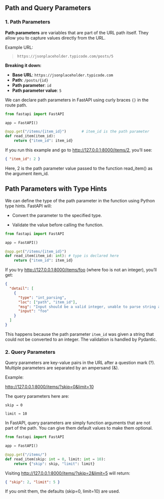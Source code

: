 ## Path and Query Parameters

### 1. Path Parameters

**Path parameters** are variables that are part of the URL path itself. They allow you to capture values directly from the URL.

Example URL:

> `https://jsonplaceholder.typicode.com/posts/5`

**Breaking it down:**

- **Base URL**: `https://jsonplaceholder.typicode.com`
- **Path**: `/posts/{id}`
- **Path parameter**: `id`
- **Path parameter value**: `5`

We can declare path parameters in FastAPI using curly braces `{}` in the route path.

```python
from fastapi import FastAPI

app = FastAPI()

@app.get("/items/{item_id}")       # item_id is the path parameter
def read_item(item_id):
    return {"item_id": item_id}
```

If you run this example and go to http://127.0.0.1:8000/items/2, you’ll see:

```json
{ "item_id": 2 }
```

Here, 2 is the path parameter value passed to the function read_item() as the argument item_id.

## Path Parameters with Type Hints

We can define the type of the path parameter in the function using Python type hints. FastAPI will:

- Convert the parameter to the specified type.

- Validate the value before calling the function.

```python
from fastapi import FastAPI

app = FastAPI()

@app.get("/items/{item_id}")
def read_item(item_id: int): # type is declared here
    return {"item_id": item_id}
```

If you try http://127.0.0.1:8000/items/foo (where foo is not an integer), you’ll get:

```json
{
  "detail": [
    {
      "type": "int_parsing",
      "loc": ["path", "item_id"],
      "msg": "Input should be a valid integer, unable to parse string as an integer",
      "input": "foo"
    }
  ]
}
```

This happens because the path parameter `item_id` was given a string that could not be converted to an integer. The validation is handled by Pydantic.

### 2. Query Parameters

Query parameters are key-value pairs in the URL after a question mark (?). Multiple parameters are separated by an ampersand (&).

Example:

http://127.0.0.1:8000/items/?skip=0&limit=10

The query parameters here are:

    skip → 0

    limit → 10

In FastAPI, query parameters are simply function arguments that are not part of the path. You can give them default values to make them optional.

```python
from fastapi import FastAPI

app = FastAPI()

@app.get("/items/")
def read_item(skip: int = 0, limit: int = 10):
    return {"skip": skip, "limit": limit}
```

Visiting http://127.0.0.1:8000/items/?skip=2&limit=5 will return:

```json
{ "skip": 2, "limit": 5 }
```

If you omit them, the defaults (skip=0, limit=10) are used.

```

```

